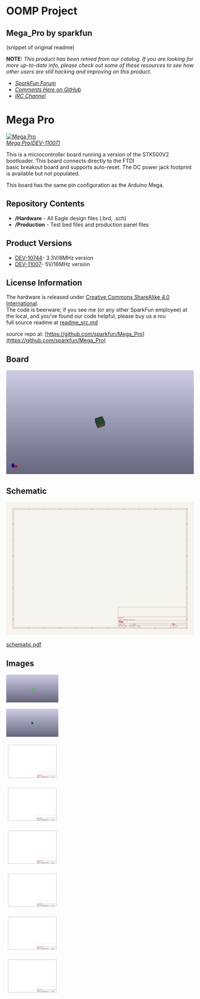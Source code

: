 # OOMP Project  
## Mega_Pro  by sparkfun  
  
(snippet of original readme)  
  
**NOTE:** *This product has been retired from our catalog. If you are looking for more up-to-date info, please check out some of these resources to see how other users are still hacking and improving on this product.*  
* *[SparkFun Forum](https://forum.sparkfun.com/)*  
* *[Comments Here on GitHub](https://github.com/sparkfun/Mega_Pro/issues)*  
* *[IRC Channel](https://www.sparkfun.com/news/263)*  
  
Mega Pro  
=============  
  
[![Mega Pro](https://cdn.sparkfun.com//assets/parts/6/2/7/9/11007-03a.jpg)  
*Mega Pro(DEV-11007)*](https://www.sparkfun.com/products/11007)  
  
This is a microcontroller board running a version of the STK500V2 bootloader. This board connects directly to the FTDI  
basic breakout board and supports auto-reset. The DC power jack footprint is available but not populated.   
  
This board has the same pin configuration as the Arduino Mega.   
  
  
Repository Contents  
-------------------  
* **/Hardware** - All Eagle design files (.brd, .sch)  
* **/Production** - Test bed files and production panel files  
  
  
Product Versions  
----------------  
* [DEV-10744](https://www.sparkfun.com/products/10744)- 3.3V/8MHz version  
* [DEV-11007](https://www.sparkfun.com/products/11007)- 5V/16MHz version  
  
License Information  
-------------------  
The hardware is released under [Creative Commons ShareAlike 4.0 International](https://creativecommons.org/licenses/by-sa/4.0/).  
The code is beerware; if you see me (or any other SparkFun employee) at the local, and you've found our code helpful, please buy us a rou  
  full source readme at [readme_src.md](readme_src.md)  
  
source repo at: [https://github.com/sparkfun/Mega_Pro](https://github.com/sparkfun/Mega_Pro)  
## Board  
  
[![working_3d.png](working_3d_600.png)](working_3d.png)  
## Schematic  
  
[![working_schematic.png](working_schematic_600.png)](working_schematic.png)  
  
[schematic pdf](working_schematic.pdf)  
## Images  
  
[![working_3D_bottom.png](working_3D_bottom_140.png)](working_3D_bottom.png)  
  
[![working_3D_top.png](working_3D_top_140.png)](working_3D_top.png)  
  
[![working_assembly_page_01.png](working_assembly_page_01_140.png)](working_assembly_page_01.png)  
  
[![working_assembly_page_02.png](working_assembly_page_02_140.png)](working_assembly_page_02.png)  
  
[![working_assembly_page_03.png](working_assembly_page_03_140.png)](working_assembly_page_03.png)  
  
[![working_assembly_page_04.png](working_assembly_page_04_140.png)](working_assembly_page_04.png)  
  
[![working_assembly_page_05.png](working_assembly_page_05_140.png)](working_assembly_page_05.png)  
  
[![working_assembly_page_06.png](working_assembly_page_06_140.png)](working_assembly_page_06.png)  
